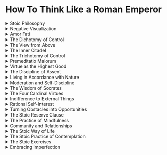 # How To Think Like a Roman Emperor
<details>

<summary>Stoic Philosophy</summary>

- Stoicism is a practical philosophy that emphasizes virtue, wisdom, and resilience.

- It teaches how to maintain inner tranquility in the face of external challenges.

- Stoic principles guide decision-making for a more thoughtful life.

</details>

<details>

<summary>Negative Visualization</summary>

- Contemplating potential losses and hardships prepares one for adversity.

- Helps develop gratitude and resilience in the face of setbacks.

- Enhances mental readiness for better decision-making.

</details>

<details>

<summary>Amor Fati</summary>

- The love of fate is the acceptance and embrace of everything that happens.

- It encourages seeing every experience as an opportunity for growth.

- Amor Fati influences decision-making by promoting a positive outlook.

</details>

<details>

<summary>The Dichotomy of Control</summary>

- Distinguishing between what we can control and what we can't is fundamental to Stoicism.

- It fosters more deliberate and less stressful decision-making.

- Helps avoid unnecessary worry and anxiety.

</details>

<details>

<summary>The View from Above</summary>

- Meditation on the vastness of the universe provides perspective on life's challenges.

- Aids in understanding the relative insignificance of everyday issues.

- Enhances decision-making by reducing emotional reactivity.

</details>

<details>

<summary>The Inner Citadel</summary>

- The inner fortress represents our inner strength and resilience.

- It teaches how to protect and fortify one's mental well-being.

- Influence decisions by promoting emotional self-regulation.

</details>

<details>

<summary>The Trichotomy of Control</summary>

- Divides control into three categories: our desires, our actions, and our judgments.

- Helps clarify where we have agency and where we don't.

- Informs decision-making by focusing on areas of control.

</details>

<details>

<summary>Premeditatio Malorum</summary>

- Preparation for adversity involves envisioning potential obstacles and setbacks.

- It readies the mind to handle difficulties with equanimity and wisdom.

- Influences decision-making by promoting foresight and resilience.

</details>

<details>

<summary>Virtue as the Highest Good</summary>

- Virtue, or moral excellence, is the ultimate good according to Stoicism.

- It emphasizes the importance of character and ethical living.

- Informs decision-making by prioritizing virtuous actions.

</details>

<details>

<summary>The Discipline of Assent</summary>

- The discipline of assent involves careful judgment and control over our beliefs and opinions.

- It prevents hasty or irrational decisions based on knee-jerk reactions.

- Promotes thoughtful decision-making rooted in reason.

</details>

<details>

<summary>Living in Accordance with Nature</summary>

- Living in harmony with the natural order promotes tranquility and wisdom.

- It encourages aligning one's actions with the laws of nature.

- Influences decision-making by fostering a more balanced and ethical life.

</details>

<details>

<summary>Moderation and Self-Discipline</summary>

- Practicing self-control in desires and actions is central to Stoic ethics.

- It helps avoid excesses and harmful behaviors that cloud judgment.

- Promotes more rational and thoughtful decision-making.

</details>

<details>

<summary>The Wisdom of Socrates</summary>

- Drawing inspiration from Socratic philosophy for self-examination and self-improvement.

- Socratic questioning fosters critical thinking and self-awareness.

- Influences decision-making by encouraging deeper introspection.

</details>

<details>

<summary>The Four Cardinal Virtues</summary>

- Wisdom, courage, justice, and self-discipline are the four key virtues of Stoicism.

- They provide a moral compass for ethical decision-making.

- Guide decision-making by prioritizing virtuous actions.

</details>

<details>

<summary>Indifference to External Things</summary>

- Stoics advocate indifference to external outcomes and possessions.

- It fosters contentment and emotional resilience in the face of change.

- Influences decision-making by emphasizing internal values over external outcomes.

</details>

<details>

<summary>Rational Self-Interest</summary>

- Stoicism promotes rational self-interest that aligns with the greater good.

- Balances individual well-being with collective benefit and ethical choices.

- Informs decision-making by considering the broader implications.

</details>

<details>

<summary>Turning Obstacles into Opportunities</summary>

- Adversity is viewed as an opportunity for growth and learning.

- It fosters resilience and a positive outlook on challenges.

- Influences decision-making by seeing setbacks as chances for improvement.

</details>

<details>

<summary>The Stoic Reserve Clause</summary>

- Acknowledging that life's blessings can be taken away at any moment.

- Fosters gratitude and an awareness of life's impermanence.

- Influences decision-making by promoting appreciation and humility.

</details>

<details>

<summary>The Practice of Mindfulness</summary>

- Practicing mindfulness helps cultivate present-moment awareness.

- Enhances emotional regulation and decision-making under stress.

- Fosters a clear, focused mind for thoughtful choices.

</details>

<details>

<summary>Community and Relationships</summary>

- Stoicism emphasizes our interconnectedness with others and the importance of virtuous relationships.

- Promotes ethical choices in how we treat others.

- Informs decision-making by considering the impact on relationships.

</details>

<details>

<summary>The Stoic Way of Life</summary>

- Stoicism is not just a philosophy but a way of life emphasizing virtue and resilience.

- It encourages practical application of principles in everyday decisions.

- Influences decision-making by promoting ethical and thoughtful living.

</details>

<details>

<summary>The Stoic Practice of Contemplation</summary>

- Contemplating philosophical texts and ideas is a core Stoic practice.

- It fosters intellectual growth and deeper understanding of Stoic principles.

- Enhances decision-making by promoting philosophical wisdom.

</details>

<details>

<summary>The Stoic Exercises</summary>

- Stoic exercises include journaling, premeditation of adversity, and self-reflection.

- They are practical tools for implementing Stoic principles in daily life.

- Influence decision-making by promoting self-awareness and emotional resilience.

</details>

<details>

<summary>Embracing Imperfection</summary>

- Accepting our own and others' imperfections is a Stoic virtue.

- Fosters humility and compassion in decision-making and relationships.

- Informs decision-making by reducing judgment and criticism.

</details>

